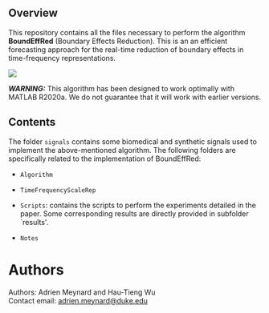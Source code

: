 ## Overview
This repository contains all the files necessary to perform the algorithm **BoundEffRed** (Boundary Effects Reduction). This is an an efficient forecasting approach for the real-time reduction of boundary effects in time-frequency representations.

![](Results/RTexample.gif)

***WARNING:*** This algorithm has been designed to work optimally with MATLAB R2020a. We do not guarantee that it will work with earlier versions.

## Contents

The folder `signals` contains some biomedical and synthetic signals used to implement the above-mentioned algorithm. The following folders are specifically related to the implementation of BoundEffRed:

* `Algorithm`
* `TimeFrequencyScaleRep`
* `Scripts`: contains the scripts to perform the experiments detailed in the paper. Some corresponding results are directly provided in subfolder `results'.

* `Notes`

# Authors

Authors: Adrien Meynard and Hau-Tieng Wu  
Contact email: adrien.meynard@duke.edu
